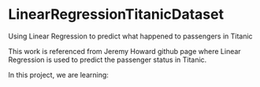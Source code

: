 # LinearRegressionTitanicDataset
Using Linear Regression to predict what happened to passengers in Titanic

This work is referenced from Jeremy Howard github page where Linear Regression is used to predict the passenger status in Titanic. 

In this project, we are learning: 
